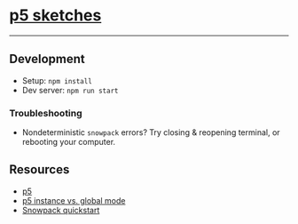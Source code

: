 # [p5 sketches](https://rfong.github.io/rc-sandbox/creative-coding/p5/)
-----

## Development
- Setup: `npm install`
- Dev server: `npm run start`

### Troubleshooting

- Nondeterministic `snowpack` errors? Try closing & reopening terminal, or rebooting your computer.

## Resources
- [p5](https://p5js.org/)
- [p5 instance vs. global mode](https://github.com/processing/p5.js/wiki/Global-and-instance-mode)
- [Snowpack quickstart](https://www.snowpack.dev/tutorials/getting-started)
